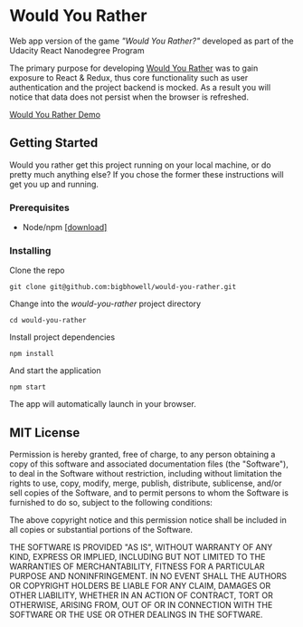 # Would You Rather

Web app version of the game _"Would You Rather?"_
developed as part of the Udacity React Nanodegree Program

The primary purpose for developing [Would You Rather](https://would-you-rather-reactnd.herokuapp.com/) was to gain
exposure to React & Redux, thus core functionality such as
user authentication and the project backend is mocked.
As a result you will notice that data
does not persist when the browser is refreshed.

[Would You Rather Demo](https://would-you-rather-reactnd.herokuapp.com/)

## Getting Started

Would you rather get this project running on your local machine,
or do pretty much anything else?
If you chose the former these instructions will get you up and running.

### Prerequisites

- Node/npm [[download]](https://nodejs.org/en/)

### Installing

Clone the repo

```
git clone git@github.com:bigbhowell/would-you-rather.git
```

Change into the _would-you-rather_ project directory

```
cd would-you-rather
```

Install project dependencies

```
npm install
```

And start the application

```
npm start
```

The app will automatically launch in your browser.

## MIT License

Permission is hereby granted, free of charge,
to any person obtaining a copy of this software and associated
documentation files (the "Software"), to deal in the Software
without restriction, including without limitation the rights to
use, copy, modify, merge, publish, distribute, sublicense,
and/or sell copies of the Software, and to permit persons to whom
the Software is furnished to do so, subject to the following conditions:

The above copyright notice and this permission notice shall be included
in all copies or substantial portions of the Software.

THE SOFTWARE IS PROVIDED "AS IS", WITHOUT WARRANTY OF ANY KIND,
EXPRESS OR IMPLIED, INCLUDING BUT NOT LIMITED TO THE
WARRANTIES OF MERCHANTABILITY, FITNESS FOR A PARTICULAR PURPOSE AND
NONINFRINGEMENT. IN NO EVENT SHALL THE AUTHORS OR COPYRIGHT HOLDERS
BE LIABLE FOR ANY CLAIM, DAMAGES OR OTHER LIABILITY, WHETHER IN AN
ACTION OF CONTRACT, TORT OR OTHERWISE, ARISING FROM, OUT OF OR IN
CONNECTION WITH THE SOFTWARE OR THE USE OR OTHER DEALINGS IN THE SOFTWARE.
